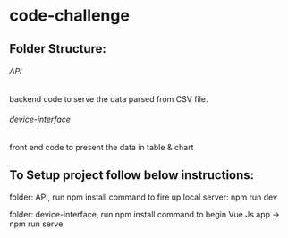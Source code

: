# code-challenge

## Folder Structure: 

###### API
backend code to serve the data parsed from CSV file.

###### device-interface 
front end code to present the data in table & chart 


## To Setup project follow below instructions: 
folder: API, run npm install
command to fire up local server: npm run dev 

folder: device-interface, run npm install
command to begin Vue.Js app -> npm run serve
